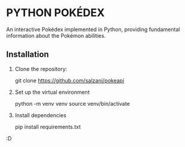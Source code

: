# PYTHON POKÉDEX

An interactive Pokédex implemented in Python, providing fundamental information about the Pokémon abilities.


## Installation

1. Clone the repository:

   git clone https://github.com/salzani/pokeapi

2. Set up the virtual environment

    python -m venv venv
    source venv/bin/activate

3. Install dependencies

    pip install requirements.txt


:D
